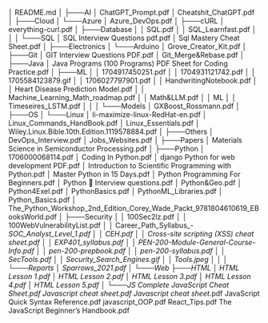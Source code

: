 │   README.md
│
├───AI
│       ChatGPT_Prompt.pdf
│       Cheatshit_ChatGPT.pdf
│
├───Cloud
│   └───Azure
│           Azure_DevOps.pdf
│
├───cURL
│       everything-curl.pdf
│
├───Database
│   │   SQL.pdf
│   │   SQL_Learnfast.pdf
│   │
│   └───SQL
│           SQL Interview Questions pdf.pdf
│           Sql Mastery Cheat Sheet.pdf
│
├───Electronics
│   └───Arduino
│           Grove_Creator_Kit.pdf
│
├───Git
│       GIT Interview Questions PDF.pdf
│       Git_Merge&Rebase.pdf
│
├───Java
│       Java Programs (100 Programs) PDF Sheet for Coding Practice.pdf
│
├───ML
│   │   1704917450251.pdf
│   │   1704931121742.pdf
│   │   1705584123879.gif
│   │   1706027797901.pdf
│   │   HandwritingNotebook.pdf
│   │   Heart Disease Prediction Model.pdf
│   │   Machine_Learning_Math_roadmap.pdf
│   │   Math&LLM.pdf
│   │   ML
│   │   Timeseires_LSTM.pdf
│   │
│   └───Models
│           GXBoost_Rossmann.pdf
│
├───OS
│   └───Linux
│           li-maximize-linux-RedHat-en.pdf
│           Linux_Commands_HandBook.pdf
│           Linux_Essentials.pdf
│           Wiley.Linux.Bible.10th.Edition.1119578884.pdf
│
├───Others
│       DevOps_Interview.pdf
│       Jobs_Websites.pdf
│
├───Papers
│       Materials Science in Semiconductor Processing.pdf
│
├───Python
│       1706000068114.pdf
│       Coding In Python.pdf
│       django Python for web development PDF.pdf
│       Introduction to Scientific Programming with Python.pdf
│       Master Python in 15 Days.pdf
│       Python Programming For Beginners.pdf
│       Python 🐍 Interview questions.pdf
│       Python&Geo.pdf
│       Python4Exel.pdf
│       PythonBasics.pdf
│       PythonML_Libraries.pdf
│       Python_Basics.pdf
│       The_Python_Workshop_2nd_Edition_Corey_Wade_Packt_9781804610619_EBooksWorld.pdf
│
├───Security
│   │   100Sec2lz.pdf
│   │   100WebVulnerabilityList.pdf
│   │   Career_Path_Syllabus_-_SOC_Analyst_Level_1.pdf
│   │   CEH.pdf
│   │   Cross-site scripting (XSS) cheat sheet.pdf
│   │   EXP401_syllabus.pdf
│   │   PEN-200-Module-General-Course-Info.pdf
│   │   pen-200-prepbook.pdf
│   │   pen-200-syllabus.pdf
│   │   SecTools.pdf
│   │   Security_Search_Engines.gif
│   │   Tools.jpeg
│   │
│   └───Reports
│           Sparrows_2021.pdf
│
└───Web
    ├───HTML
    │       HTML Lesson 1.pdf
    │       HTML Lesson 2.pdf
    │       HTML Lesson 3.pdf
    │       HTML Lesson 4.pdf
    │       HTML Lesson 5.pdf
    │
    └───JS
            Complete JavaScript Cheat Sheet.pdf
            Javascript cheat sheet.pdf
            Javascript cheat sheet_.pdf
            JavaScript Quick Syntax Reference.pdf
            javascript_OOP.pdf
            React_Tips.pdf
            The JavaScript Beginner’s Handbook.pdf